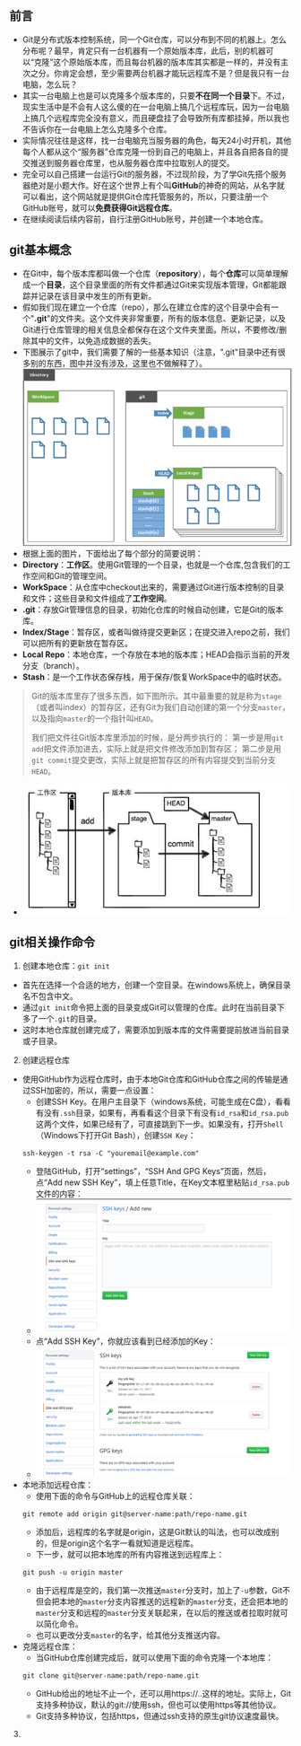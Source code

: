## 前言

- Git是分布式版本控制系统，同一个Git仓库，可以分布到不同的机器上。怎么分布呢？最早，肯定只有一台机器有一个原始版本库，此后，别的机器可以“克隆”这个原始版本库，而且每台机器的版本库其实都是一样的，并没有主次之分。你肯定会想，至少需要两台机器才能玩远程库不是？但是我只有一台电脑，怎么玩？
- 其实一台电脑上也是可以克隆多个版本库的，只要**不在同一个目录**下。不过，现实生活中是不会有人这么傻的在一台电脑上搞几个远程库玩，因为一台电脑上搞几个远程库完全没有意义，而且硬盘挂了会导致所有库都挂掉，所以我也不告诉你在一台电脑上怎么克隆多个仓库。
- 实际情况往往是这样，找一台电脑充当服务器的角色，每天24小时开机，其他每个人都从这个“服务器”仓库克隆一份到自己的电脑上，并且各自把各自的提交推送到服务器仓库里，也从服务器仓库中拉取别人的提交。
- 完全可以自己搭建一台运行Git的服务器，不过现阶段，为了学Git先搭个服务器绝对是小题大作。好在这个世界上有个叫**GitHub**的神奇的网站，从名字就可以看出，这个网站就是提供Git仓库托管服务的，所以，只要注册一个GitHub账号，就可以**免费获得Git远程仓库**。
- 在继续阅读后续内容前，自行注册GitHub账号，并创建一个本地仓库。

## git基本概念
- 在Git中，每个版本库都叫做一个仓库（**repository**），每个**仓库**可以简单理解成一个**目录**，这个目录里面的所有文件都通过Git来实现版本管理，Git都能跟踪并记录在该目录中发生的所有更新。
- 假如我们现在建立一个仓库（repo），那么在建立仓库的这个目录中会有一个"**.git**"的文件夹。这个文件夹非常重要，所有的版本信息、更新记录，以及Git进行仓库管理的相关信息全都保存在这个文件夹里面。所以，不要修改/删除其中的文件，以免造成数据的丢失。
- 下图展示了git中，我们需要了解的一些基本知识（注意，".git"目录中还有很多别的东西，图中并没有涉及，这里也不做解释了）。
![image01](images/2018/04/image01.png)
- 根据上面的图片，下面给出了每个部分的简要说明：
- **Directory**：**工作区**。使用Git管理的一个目录，也就是一个仓库,包含我们的工作空间和Git的管理空间。
- **WorkSpace**：从仓库中checkout出来的，需要通过Git进行版本控制的目录和文件；这些目录和文件组成了**工作空间**。
- **.git**：存放Git管理信息的目录，初始化仓库的时候自动创建，它是Git的版本库。
- **Index/Stage**：暂存区，或者叫做待提交更新区；在提交进入repo之前，我们可以把所有的更新放在暂存区。
- **Local Repo**：本地仓库，一个存放在本地的版本库；HEAD会指示当前的开发分支（branch）。
- **Stash**：是一个工作状态保存栈，用于保存/恢复WorkSpace中的临时状态。

> Git的版本库里存了很多东西，如下图所示。其中最重要的就是称为`stage`（或者叫index）的暂存区，还有Git为我们自动创建的第一个分支`master`，以及指向`master`的一个指针叫`HEAD`。
>
>我们把文件往Git版本库里添加的时候，是分两步执行的：
第一步是用`git add`把文件添加进去，实际上就是把文件修改添加到暂存区；
第二步是用`git commit`提交更改，实际上就是把暂存区的所有内容提交到当前分支`HEAD`。

 - ![image02](images/2018/04/image02.png)

## git相关操作命令
1. 创建本地仓库：`git init`
  - 首先在选择一个合适的地方，创建一个空目录。在windows系统上，确保目录名不包含中文。
  - 通过`git init`命令把上面的目录变成Git可以管理的仓库。此时在当前目录下多了一个`.git`的目录。
  - 这时本地仓库就创建完成了，需要添加到版本库的文件需要提前放进当前目录或子目录。
2. 创建远程仓库
  - 使用GitHub作为远程仓库时，由于本地Git仓库和GitHub仓库之间的传输是通过SSH加密的，所以，需要一点设置：
    - 创建SSH Key。在用户主目录下（windows系统，可能生成在C盘），看看有没有`.ssh`目录，如果有，再看看这个目录下有没有`id_rsa`和`id_rsa.pub`这两个文件，如果已经有了，可直接跳到下一步。如果没有，打开`Shell`（Windows下打开Git Bash），创建`SSH Key`：
    ```
    ssh-keygen -t rsa -C "youremail@example.com"
    ```
    - 登陆GitHub，打开“settings”，“SSH And GPG Keys”页面，然后，点“Add new SSH Key”，填上任意Title，在Key文本框里粘贴`id_rsa.pub`文件的内容：
    - ![image03](images/2018/04/image03.png)
    - 点“Add SSH Key”，你就应该看到已经添加的Key：
    - ![image04](images/2018/04/image04.png)
  - 本地添加远程仓库：
    -  使用下面的命令与GitHub上的远程仓库关联：
    ```
    git remote add origin git@server-name:path/repo-name.git
    ```
    - 添加后，远程库的名字就是origin，这是Git默认的叫法，也可以改成别的，但是origin这个名字一看就知道是远程库。
    - 下一步，就可以把本地库的所有内容推送到远程库上：
    ```
    git push -u origin master
    ```
    - 由于远程库是空的，我们第一次推送`master`分支时，加上了`-u`参数，Git不但会把本地的`master`分支内容推送的远程新的`master`分支，还会把本地的`master`分支和远程的`master`分支关联起来，在以后的推送或者拉取时就可以简化命令。
    - 也可以更改分支`master`的名字，给其他分支推送内容。
  - 克隆远程仓库：
    -  当GitHub仓库创建完成后，就可以使用下面的命令克隆一个本地库：
    ```
    git clone git@server-name:path/repo-name.git
    ```
    - GitHub给出的地址不止一个，还可以用https://..这样的地址。实际上，Git支持多种协议，默认的git://使用ssh，但也可以使用https等其他协议。
    - Git支持多种协议，包括https，但通过ssh支持的原生git协议速度最快。

3.
